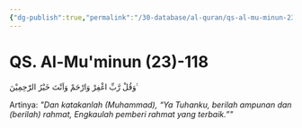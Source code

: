 ```yaml
---
{"dg-publish":true,"permalink":"/30-database/al-quran/qs-al-mu-minun-23-118/"}
---
```



# QS. Al-Mu'minun (23)-118
وَقُلْ رَّبِّ اغْفِرْ وَارْحَمْ وَاَنْتَ خَيْرُ الرّٰحِمِيْنَ ࣖ

Artinya: *"Dan katakanlah (Muhammad), “Ya Tuhanku, berilah ampunan dan (berilah) rahmat, Engkaulah pemberi rahmat yang terbaik.”"*
